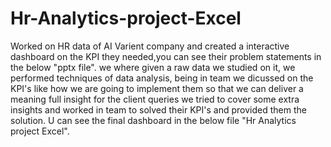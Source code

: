 # Hr-Analytics-project-Excel
Worked on HR data of AI Varient company and created a interactive dashboard on the KPI 
they needed,you can see their problem statements in the below "pptx file".
we where given a raw data we studied on it, we performed techniques of data analysis,
being in team we dicussed on the KPI's like how we are going to implement them so that we can deliver a meaning full insight for the client queries
we tried to cover some extra insights and worked in team to solved their KPI's and provided them the solution.
U can see the final dashboard in the below file "Hr Analytics project Excel".
